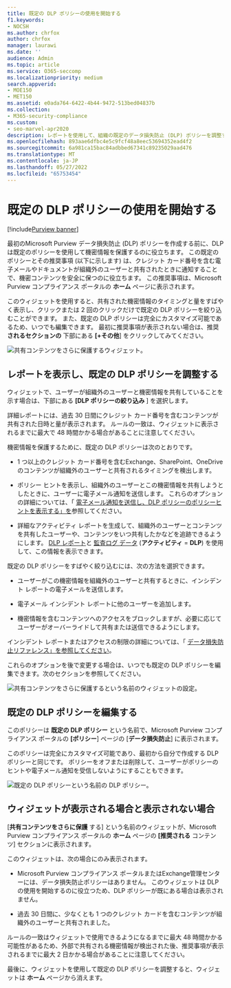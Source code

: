 ```yaml
---
title: 既定の DLP ポリシーの使用を開始する
f1.keywords:
- NOCSH
ms.author: chrfox
author: chrfox
manager: laurawi
ms.date: ''
audience: Admin
ms.topic: article
ms.service: O365-seccomp
ms.localizationpriority: medium
search.appverid:
- MOE150
- MET150
ms.assetid: e0ada764-6422-4b44-9472-513bed04837b
ms.collection:
- M365-security-compliance
ms.custom:
- seo-marvel-apr2020
description: レポートを使用して、組織の既定のデータ損失防止 (DLP) ポリシーを調整する方法について説明します。
ms.openlocfilehash: 893aae6dfbc4e5c9fcf48a8eec53694352ead4f2
ms.sourcegitcommit: 6a981ca15bac84adbbed67341c89235029aad476
ms.translationtype: MT
ms.contentlocale: ja-JP
ms.lasthandoff: 05/27/2022
ms.locfileid: "65753454"
---
```

# <a name="get-started-with-the-default-dlp-policy"></a>既定の DLP ポリシーの使用を開始する

[!include[Purview banner](../includes/purview-rebrand-banner.md)]

最初のMicrosoft Purview データ損失防止 (DLP) ポリシーを作成する前に、DLP は既定のポリシーを使用して機密情報を保護するのに役立ちます。 この既定のポリシーとその推奨事項 (以下に示します) は、クレジット カード番号を含む電子メールやドキュメントが組織外のユーザーと共有されたときに通知することで、機密コンテンツを安全に保つのに役立ちます。 この推奨事項は、Microsoft Purview コンプライアンス ポータルの **ホーム** ページに表示されます。 
  
このウィジェットを使用すると、共有された機密情報のタイミングと量をすばやく表示し、クリックまたは 2 回のクリックだけで既定の DLP ポリシーを絞り込むことができます。 また、既定の DLP ポリシーは完全にカスタマイズ可能であるため、いつでも編集できます。 最初に推奨事項が表示されない場合は、推奨 **されるセクションの** 下部にある **[+その他**] をクリックしてみてください。 
  
![共有コンテンツをさらに保護するウィジェット。](../media/2bae6dbc-cc92-4f35-b54c-c36e60226b5b.png)
  
## <a name="view-the-report-and-refine-the-default-dlp-policy"></a>レポートを表示し、既定の DLP ポリシーを調整する

ウィジェットで、ユーザーが組織外のユーザーと機密情報を共有していることを示す場合は、下部にある **[DLP ポリシーの絞り込み** ] を選択します。 
  
詳細レポートには、過去 30 日間にクレジット カード番号を含むコンテンツが共有された日時と量が表示されます。 ルールの一致は、ウィジェットに表示されるまでに最大で 48 時間かかる場合があることに注意してください。
  
機密情報を保護するために、既定の DLP ポリシーは次のとおりです。
  
- 1 つ以上のクレジット カード番号を含むExchange、SharePoint、OneDriveのコンテンツが組織外のユーザーと共有されるタイミングを検出します。
    
- ポリシー ヒントを表示し、組織外のユーザーとこの機密情報を共有しようとしたときに、ユーザーに電子メール通知を送信します。 これらのオプションの詳細については、「 [電子メール通知を送信し、DLP ポリシーのポリシーヒントを表示する」を](use-notifications-and-policy-tips.md)参照してください。
    
- 詳細なアクティビティ レポートを生成して、組織外のユーザーとコンテンツを共有したユーザーや、コンテンツをいつ共有したかなどを追跡できるようにします。 [DLP レポート](view-the-dlp-reports.md)と [監査ログ データ](search-the-audit-log-in-security-and-compliance.md) (**アクティビティ** = **DLP**) を使用して、この情報を表示できます。
    
既定の DLP ポリシーをすばやく絞り込むには、次の方法を選択できます。
  
- ユーザーがこの機密情報を組織外のユーザーと共有するときに、インシデント レポートの電子メールを送信します。
    
- 電子メール インシデント レポートに他のユーザーを追加します。
    
- 機密情報を含むコンテンツへのアクセスをブロックしますが、必要に応じてユーザーがオーバーライドして共有または送信できるようにします。
    
インシデント レポートまたはアクセスの制限の詳細については、「 [データ損失防止リファレンス」を参照してください](data-loss-prevention-policies.md)。
  
これらのオプションを後で変更する場合は、いつでも既定の DLP ポリシーを編集できます。次のセクションを参照してください。
  
![共有コンテンツをさらに保護するという名前のウィジェットの設定。](../media/dad30a84-2715-4c0a-a5c5-44d85492363e.png)
  
## <a name="edit-the-default-dlp-policy"></a>既定の DLP ポリシーを編集する

このポリシーは **既定の DLP ポリシー** という名前で、Microsoft Purview コンプライアンス ポータルの **[ポリシー**] ページの [**データ損失防止**] に表示されます。 
  
このポリシーは完全にカスタマイズ可能であり、最初から自分で作成する DLP ポリシーと同じです。 ポリシーをオフまたは削除して、ユーザーがポリシーのヒントや電子メール通知を受信しないようにすることもできます。
  
![既定の DLP ポリシーという名前の DLP ポリシー。](../media/260731e8-4d57-4c98-abec-07b052ec48d5.png)
  
## <a name="when-the-widget-does-and-does-not-appear"></a>ウィジェットが表示される場合と表示されない場合

[**共有コンテンツをさらに保護** する] という名前のウィジェットが、Microsoft Purview コンプライアンス ポータルの **ホーム** ページの **[推奨される** コンテンツ] セクションに表示されます。 
  
このウィジェットは、次の場合にのみ表示されます。
  
- Microsoft Purview コンプライアンス ポータルまたはExchange管理センターには、データ損失防止ポリシーはありません。 このウィジェットは DLP の使用を開始するのに役立つため、DLP ポリシーが既にある場合は表示されません。
    
- 過去 30 日間に、少なくとも 1 つのクレジット カードを含むコンテンツが組織外のユーザーと共有されました。
    
ルールの一致はウィジェットで使用できるようになるまでに最大 48 時間かかる可能性があるため、外部で共有される機密情報が検出された後、推奨事項が表示されるまでに最大 2 日かかる場合があることに注意してください。
  
最後に、ウィジェットを使用して既定の DLP ポリシーを調整すると、ウィジェットは **ホーム** ページから消えます。 
  


